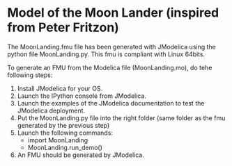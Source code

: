 # Model of the Moon Lander (inspired from Peter Fritzon)

The MoonLanding.fmu file has been generated with JModelica using the python file MoonLanding.py. This fmu is compliant with Linux 64bits. 

To generate an FMU from the Modelica file (MoonLanding.mo), do tehe following steps: 

1. Install JModelica for your OS. 
2. Launch the IPython console from JModelica. 
3. Launch the examples of the JModelica documentation to test the JModelica deployment. 
4. Put the MoonLanding.py file into the right folder (same folder as the fmu generated by the previous step) 
5. Launch the following commands:
	* import MoonLanding
	* MoonLanding.run_demo()
6. An FMU should be generated by JModelica.
